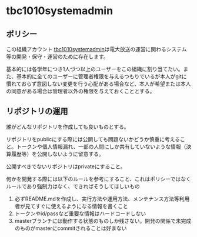 # tbc1010systemadmin

## ポリシー
この組織アカウント [tbc1010systemadmin](https://github.com/tbc1010systemadim)は電大放送の運営に関わるシステム等の開発・保守・運営のために存在します。

基本的には各学年につき1人づつ以上のユーザーをこの組織に割り当てたい。また、基本的に全てのユーザーに管理者権限を与えるつもりでいるが本人がgitに慣れておらず意図しない変更を行う心配がある場合など、本人が希望または本人の同意がある場合は管理者以外の権限を与えておくこととする。

## リポジトリの運用

誰がどんなリポジトリを作成しても良いものとする。

リポジトリをpublicにする際には公開しても問題ないかどうか慎重に考えること。トークンや個人情報漏れ、一部の人間にしか共有していないような情報（決算履歴等）を公開しないように留意する。

公開すべきでないリポジトリはprivateにすること。

何かを開発する際には以下のルールを参考にすること、これはポリシーではなくルールであり強制力はなく、できればそうしてほしいもの

1. 必ずREADME.mdを作成し、実行方法や運用方法、メンテナンス方法等利用者が見てすぐに使えるようになる情報を書くこと
2. トークンやid/passなど重要な情報はハードコードしない
3. masterブランチには動作する状態のものしか残さない。開発の関係で未完成のものがmasterにcommitされることは好まない
